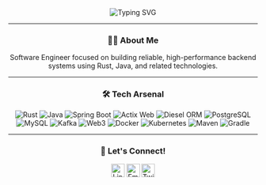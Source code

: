 <div align="center">
    <img src="https://readme-typing-svg.herokuapp.com?size=32&duration=5500&color=164C78&vCenter=true&center=true&width=460&lines=Software+Engineer" alt="Typing SVG">
</div>

---

<h3 align="center">👋🏽 About Me</h2>
<p align="center">
    Software Engineer focused on building reliable, high-performance backend systems using Rust, Java, and related technologies.
</p>

---

<h3 align="center">🛠 Tech Arsenal</h3>
<p align="center">
    <!-- Rust -->
    <img src="https://img.shields.io/badge/Rust-000000?style=for-the-badge&logo=rust&logoColor=white" alt="Rust">
    <!-- Java -->
    <img src="https://img.shields.io/badge/Java-ED8B00?style=for-the-badge&logo=openjdk&logoColor=white" alt="Java">
    <!-- Spring Boot -->
    <img src="https://img.shields.io/badge/Spring%20Boot-6DB33F?style=for-the-badge&logo=springboot&logoColor=white" alt="Spring Boot">
    <!-- Actix Web -->
    <img src="https://img.shields.io/badge/Actix%20Web-000000?style=for-the-badge&logo=rust&logoColor=white" alt="Actix Web">
    <!-- Diesel ORM -->
    <img src="https://img.shields.io/badge/Diesel%20ORM-FF6F00?style=for-the-badge&logo=rust&logoColor=white" alt="Diesel ORM">
    <!-- PostgreSQL -->
    <img src="https://img.shields.io/badge/PostgreSQL-316192?style=for-the-badge&logo=postgresql&logoColor=white" alt="PostgreSQL">
    <!-- MySQL -->
    <img src="https://img.shields.io/badge/MySQL-4479A1?style=for-the-badge&logo=mysql&logoColor=white" alt="MySQL">
    <!-- Kafka -->
    <img src="https://img.shields.io/badge/Kafka-000000?style=for-the-badge&logo=apachekafka&logoColor=white" alt="Kafka">
    <!-- Web3 -->
    <img src="https://img.shields.io/badge/Web3-00FFC8?style=for-the-badge&logo=web3.js&logoColor=black" alt="Web3">
    <!-- Docker -->
    <img src="https://img.shields.io/badge/Docker-2496ED?style=for-the-badge&logo=docker&logoColor=white" alt="Docker">
    <!-- Kubernetes -->
    <img src="https://img.shields.io/badge/Kubernetes-326CE5?style=for-the-badge&logo=kubernetes&logoColor=white" alt="Kubernetes">
    <!-- Maven -->
    <img src="https://img.shields.io/badge/Maven-C71A36?style=for-the-badge&logo=apachemaven&logoColor=white" alt="Maven">
    <!-- Gradle -->
    <img src="https://img.shields.io/badge/Gradle-02303A?style=for-the-badge&logo=gradle&logoColor=white" alt="Gradle">
</p>

---

<h3 align="center">🔗 Let's Connect!</h2>
<p align="center">
    <a href="https://www.linkedin.com/in/hossanadev/"><img src="https://img.shields.io/badge/LinkedIn-164C78?style=plastic&logo=linkedin" height=27 alt="LinkedIn"></a>
    <a href="mailto:hossanadev@gmail.com"><img src="https://img.shields.io/badge/Email-164C78?style=plastic&logo=gmail" height=27 alt="Email"></a>
    <a href="https://twitter.com/hossanadev"><img src="https://img.shields.io/badge/Twitter-164C78?&style=plastic&logo=X" height=27 alt="Twitter"></a> 
</p>
